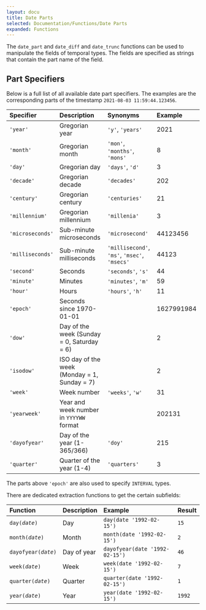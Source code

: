```yaml
---
layout: docu
title: Date Parts
selected: Documentation/Functions/Date Parts
expanded: Functions
---
```


The `date_part` and `date_diff` and `date_trunc` functions can be used to manipulate the fields of temporal types.
The fields are specified as strings that contain the part name of the field.

## Part Specifiers
Below is a full list of all available date part specifiers.
The examples are the corresponding parts of the timestamp `2021-08-03 11:59:44.123456`.

| Specifier | Description | Synonyms | Example |
|:---|:---|:---|:---|
| `'year'` | Gregorian year | `'y'`, `'years'` | 2021 |
| `'month'` | Gregorian month | `'mon'`, `'months'`, `'mons'` | 8 |
| `'day'` | Gregorian day | `'days'`, `'d'` | 3 |
| `'decade'` | Gregorian decade | `'decades'` | 202 |
| `'century'` | Gregorian century | `'centuries'` | 21 |
| `'millennium'` | Gregorian millennium | `'millenia'` | 3 |
| `'microseconds'` | Sub-minute microseconds | `'microsecond'` | 44123456 |
| `'milliseconds'` | Sub-minute milliseconds | `'millisecond'`, `'ms'`, `'msec'`, `'msecs'` | 44123 |
| `'second'` | Seconds | `'seconds'`, `'s'` | 44 |
| `'minute'` | Minutes | `'minutes'`, `'m'` | 59 |
| `'hour'` | Hours | `'hours'`, `'h'` | 11 |
| `'epoch'` | Seconds since 1970-01-01 | | 1627991984 |
| `'dow'` | Day of the week (Sunday = 0, Saturday = 6) | | 2 |
| `'isodow'` | ISO day of the week (Monday = 1, Sunday = 7) | | 2 |
| `'week'` | Week number | `'weeks'`, `'w'` | 31 |
| `'yearweek'` | Year and week number in `YYYYWW` format | | 202131 |
| `'dayofyear'` | Day of the year (1-365/366) | `'doy'` | 215 |
| `'quarter'` | Quarter of the year (1-4) | `'quarters'` | 3 |

The parts above `'epoch'` are also used to specify `INTERVAL` types.

There are dedicated extraction functions to get the certain subfields:

| Function | Description | Example | Result |
|:---|:---|:---|:---|
| `day(`*`date`*`)` | Day | `day(date '1992-02-15')` | `15` |
| `month(`*`date`*`)` | Month | `month(date '1992-02-15')` | `2` |
| `dayofyear(`*`date`*`)` | Day of year | `dayofyear(date '1992-02-15')` | `46` |
| `week(`*`date`*`)` | Week | `week(date '1992-02-15')` | `7` |
| `quarter(`*`date`*`)` | Quarter | `quarter(date '1992-02-15')` | `1` |
| `year(`*`date`*`)` | Year | `year(date '1992-02-15')` | `1992` |
